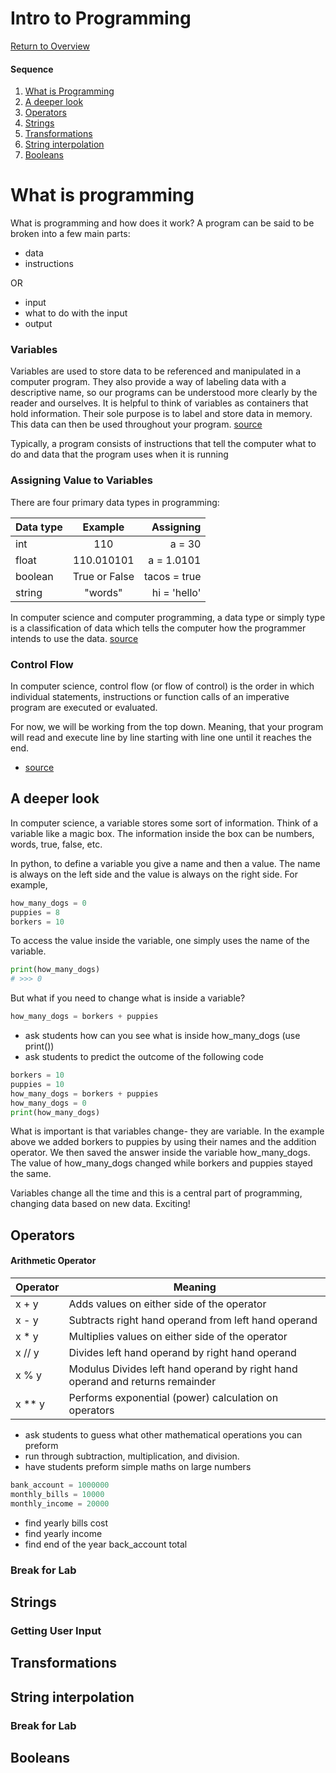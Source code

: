 # Intro to Programming

[Return to Overview](https://github.com/kyle1james/teacher_docs_coding_bootcamp/blob/master/README.md)

#### Sequence

1. [What is Programming](#what-is-programming)
2. [A deeper look](#a-deeper-look)
3. [Operators](#operators)
4. [Strings](#strings)
5. [Transformations](#transformations)
6. [String interpolation](#string-interpolation)
7. [Booleans](#returns-as-breakpoints)

# What is programming
What is programming and how does it work? A program can be said to be broken into a few main parts:

- data
- instructions

OR

- input
- what to do with the input
- output

### Variables
Variables are used to store data to be referenced and manipulated in a computer program. They also provide a way of labeling data with a descriptive name, so our programs can be understood more clearly by the reader and ourselves. It is helpful to think of variables as containers that hold information. Their sole purpose is to label and store data in memory. This data can then be used throughout your program. [source](https://launchschool.com/books/ruby/read/variables)

Typically, a program consists of instructions that tell the computer what to do and data that the program uses when it is running

### Assigning Value to Variables
There are four primary data types in programming:

| Data type     | Example       | Assigning    |
| ------------- |:-------------:| ------------:|
| int           | 110           | a = 30       |
| float         | 110.010101    | a = 1.0101   |
| boolean       | True or False | tacos = true |
| string        | "words"       | hi = 'hello' |

In computer science and computer programming, a data type or simply type is a classification of data which tells the computer how the programmer intends to use the data. [source](https://en.wikipedia.org/wiki/Data_type)

### Control Flow

In computer science, control flow (or flow of control) is the order in which individual statements, instructions or function calls of an imperative program are executed or evaluated.

For now, we will be working from the top down. Meaning, that your program will read and execute line by line starting with line one until it reaches the end.

- [source](https://en.wikipedia.org/wiki/Control_flow)


## A deeper look


In computer science, a variable stores some sort of information. Think of a variable like a magic box. The information inside the box can be numbers, words, true, false, etc.

In python, to define a variable you give a name and then a value. The name is always on the left side and the value is always on the right side. For example,

```python
how_many_dogs = 0
puppies = 8
borkers = 10

```
To access the value inside the variable, one simply uses the name of the variable.

```python
print(how_many_dogs)
# >>> 0
```

But what if you need to change what is inside a variable?

```python
how_many_dogs = borkers + puppies
```
- ask students how can you see what is inside how_many_dogs (use print())
- ask students to predict the outcome of the following code

```python
borkers = 10
puppies = 10
how_many_dogs = borkers + puppies
how_many_dogs = 0
print(how_many_dogs)
```

What is important is that variables change- they are variable. In the example above we added borkers to puppies by using their names and the addition operator. We then saved the answer inside the variable how_many_dogs. The value of how_many_dogs changed while borkers and puppies stayed the same.

Variables change all the time and this is a central part of programming, changing data based on new data. Exciting!


## Operators

#### Arithmetic Operator

Operator     | Meaning
------------ | ------------
x + y  | Adds values on either side of the operator
x - y  | Subtracts right hand operand from left hand operand
x * y  | Multiplies values on either side of the operator
x // y | Divides left hand operand by right hand operand
x % y  | Modulus Divides left hand operand by right hand operand and returns remainder
x ** y | Performs exponential (power) calculation on operators


- ask students to guess what other mathematical operations you can preform
- run through subtraction, multiplication, and division.
- have students preform simple maths on large numbers

```python
bank_account = 1000000
monthly_bills = 10000
monthly_income = 20000
```
- find yearly bills cost
- find yearly income
- find end of the year back_account total

### Break for Lab

## Strings
### Getting User Input

## Transformations

## String interpolation

### Break for Lab

## Booleans
